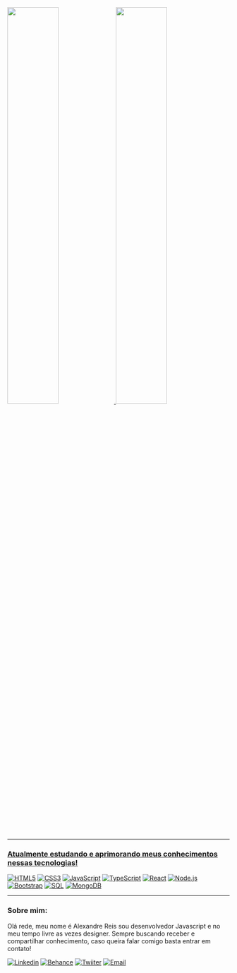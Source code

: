 
<div>
  <a href=https://github.com/zsafyre">
  <img height="48%" src="https://github-readme-stats.vercel.app/api?username=zsafyre&theme=midnight-purple">
  <img height="48%" src="https://github-readme-stats.vercel.app/api/top-langs/?username=zsafyre&hide=html,css,plpgsql&langs_count=10&layout=compact&theme=midnight-purple">
</div>


<hr>

### Atualmente estudando e aprimorando meus conhecimentos nessas tecnologias!
[![HTML5](https://media.discordapp.net/attachments/939600830674370580/1085019582533738496/image.png)](https://github.com/zsafyre/)
[![CSS3](https://media.discordapp.net/attachments/939600830674370580/1085020164950589510/image.png)](https://github.com/zsafyre/)
[![JavaScript](https://media.discordapp.net/attachments/939600830674370580/1085153067202265168/image.png)](https://github.com/zsafyre/)
[![TypeScript](https://media.discordapp.net/attachments/939600830674370580/1085152845310988428/image.png)](https://github.com/zsafyre/)
[![React](https://media.discordapp.net/attachments/939600830674370580/1085152947647823942/image.png)](https://github.com/zsafyre/)
[![Node.js](https://media.discordapp.net/attachments/939600830674370580/1085152573301993512/image.png)](https://github.com/zsafyre/)
[![Bootstrap](https://media.discordapp.net/attachments/939600830674370580/1085012291373781002/Sem_Titulo-1.png)](https://github.com/zsafyre/)
[![SQL](https://media.discordapp.net/attachments/939600830674370580/1085152899446866011/image.png)](https://github.com/zsafyre/)
[![MongoDB](https://media.discordapp.net/attachments/939600830674370580/1085152986864558120/image.png)](https://github.com/zsafyre/)

<hr>

### Sobre mim:

Olá rede, meu nome é Alexandre Reis sou desenvolvedor Javascript e no meu tempo livre as vezes designer. Sempre buscando receber e compartilhar conhecimento, caso queira falar comigo basta entrar em contato!

[![Linkedin](https://media.discordapp.net/attachments/939600830674370580/1085153023849930824/image.png)](https://www.linkedin.com/in/alexandre-reis-175252238/)
[![Behance](https://media.discordapp.net/attachments/939600830674370580/1085152789874876436/image.png)](https://www.behance.net/alexandrebento2)
[![Twiiter](https://media.discordapp.net/attachments/939600830674370580/1085155310190198917/image.png)](https://twitter.com/zsafyre)
[![Email](https://media.discordapp.net/attachments/939600830674370580/1085158364419469352/image.png)](mailto:zsafyree@hotmail.com)
